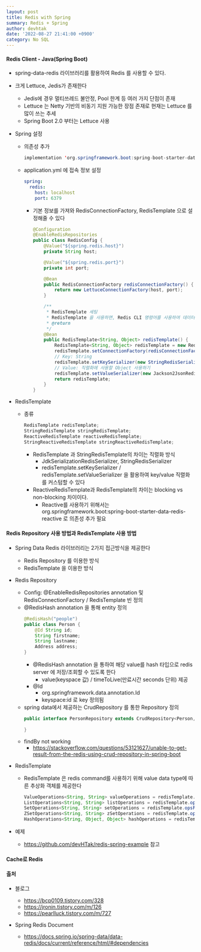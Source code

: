 ```yaml
---
layout: post
title: Redis with Spring
summary: Redis + Spring
author: devhtak
date: '2022-08-27 21:41:00 +0900'
category: No SQL
---
```


#### Redis Client - Java(Spring Boot)

- spring-data-redis 라이브러리를 활용하여 Redis 를 사용할 수 있다.
- 크게 Lettuce, Jedis가 존재한다
  - Jedis에 경우 멀티쓰레드 불안정, Pool 한계 등 여러 가지 단점이 존재
  - Lettuce 는 Netty 기반의 비동기 지원 가능한 장점 존재로 현재는 Lettuce 를 많이 쓰는 추세
  - Spring Boot 2.0 부터는 Lettuce 사용

- Spring 설정
  - 의존성 추가
    ```java
    implementation 'org.springframework.boot:spring-boot-starter-data-redis'
    ```
  - application.yml 에 접속 정보 설정
    ```yml
    spring:
      redis:
        host: localhost
        port: 6379
    ```
    - 기본 정보를 가져와 RedisConnectionFactory, RedisTemplate 으로 설정해줄 수 있다
      ```java
      @Configuration
      @EnableRedisRepositories
      public class RedisConfig {
          @Value("${spring.redis.host}")
          private String host;

          @Value("${spring.redis.port}")
          private int port;

          @Bean
          public RedisConnectionFactory redisConnectionFactory() {
              return new LettuceConnectionFactory(host, port);
          }

          /**
           * RedisTemplate 세팅
           * RedisTemplate 을 사용하면, Redis CLI 명령어를 사용하여 데이터 셋에 맞게 구현할 수 있다
           * @return
           */
          @Bean
          public RedisTemplate<String, Object> redisTemplate() {
              RedisTemplate<String, Object> redisTemplate = new RedisTemplate<>();
              redisTemplate.setConnectionFactory(redisConnectionFactory());
              // Key: String
              redisTemplate.setKeySerializer(new StringRedisSerializer());
              // Value: 직렬화에 사용할 Object 사용하기
              redisTemplate.setValueSerializer(new Jackson2JsonRedisSerializer<>(String.class));
              return redisTemplate;
          }
      }
      ```

- RedisTemplate
  - 종류
    ```java
    RedisTemplate redisTemplate;
    StringRedisTemplate stringRedisTemplate;
    ReactiveRedisTemplate reactiveRedisTemplate;
    StringReactiveRedisTemplate stringReactiveRedisTemplate;
    ```
    - RedisTemplate 과 StringRedisTemplate의 차이는 직렬화 방식
      - JdkSerializationRedisSerializer, StringRedisSerializer
      - redisTemplate.setKeySerializer / redisTemplate.setValueSerializer 을 활용하여 key/value 직렬화를 커스텀할 수 있다      
    - ReactiveRedisTemplate과 RedisTemplate의 차이는 blocking vs non-blocking 차이이다.
      - Reactive를 사용하기 위해서는 org.springframework.boot:spring-boot-starter-data-redis-reactive 로 의존성 추가 필요
    
#### Redis Repository 사용 방법과 RedisTemplate 사용 방법

- Spring Data Redis 라이브러리는 2가지 접근방식을 제공한다
  - Redis Repository 를 이용한 방식
  - RedisTemplate 을 이용한 방식

- Redis Repository
  - Config: @EnableRedisRepositories annotation 및 RedisConnectionFactory / RedisTemplate 빈 정의
  - @RedisHash annotation 을 통해 entity 정의
    ```java
    @RedisHash("people")
    public class Person {
        @Id String id;
        String firstname;
        String lastname;
        Address address;
    }
    ```
    - @RedisHash annotation 을 통하여 해당 value를 hash 타입으로 redis server 에 저장/조회할 수 있도록 한다
      - value(keyspace 값) / timeToLive(만료시간 seconds 단위) 제공
    - @Id
      - org.springframework.data.annotation.Id
      - keyspace:id 로 key 정의됨
  - spring data에서 제공하는 CrudRepository 를 통한 Repository 정의
    ```java
    public interface PersonRepository extends CrudRepository<Person, String> {
        
    }
    ```
  - findBy not working
    - https://stackoverflow.com/questions/53121627/unable-to-get-result-from-the-redis-using-crud-repository-in-spring-boot
    
- RedisTemplate
  - RedisTemplate 은 redis command를 사용하기 위해 value data type에 따른 추상화 객체를 제공한다
    ```java
    ValueOperations<String, String> valueOperations = redisTemplate.opsForValue(); // String type으로 serializer/deserializer 해주는 인터페이스
    ListOperations<String, String> listOperations = redisTemplate.opsForList(); // List type으로 serializer/deserializer 해주는 인터페이스
    SetOperations<String, String> setOperations = redisTemplate.opsForSet(); // Set type으로 serializer/deserializer 해주는 인터페이스
    ZSetOperations<String, String> zSetOperations = redisTemplate.opsForZSet(); // Sorted Set type으로 serializer/deserializer 해주는 인터페이스
    HashOperations<String, Object, Object> hashOperations = redisTemplate.opsForHash(); // Hash type으로 serializer/deserializer 해주는 인터페이스
    ```
    
- 예제
  - https://github.com/devHTak/redis-spring-example 참고

#### Cache로 Redis 

#### 출처
- 블로그
  - https://bcp0109.tistory.com/328
  - https://jronin.tistory.com/m/126
  - https://pearlluck.tistory.com/m/727

- Spring Redis Document
  - https://docs.spring.io/spring-data/data-redis/docs/current/reference/html/#dependencies
